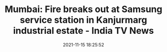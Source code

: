 ---
"title": "Mumbai: Fire breaks out at Samsung service station in Kanjurmarg industrial estate - India TV News"
"date": "2021-11-15 18:25:52"
"feed_name": "GOOGLENEWSINDUSTRIAL"
"feed_website": "https://news.google.com/search?q=industrial%2Bincident&hl=en-US&gl=US&ceid=US:en"
"feed_rss": "https://news.google.com/rss/search?q=industrial%2Bincident&hl=en-US&gl=US&ceid=US:en"
"link": "https://www.indiatvnews.com/news/india/akhilesh-yadav-will-take-credit-for-ram-temple-too-bjp-slams-sp-chief-remarks-on-purvanchal-highway-745231"
"source": "{'href': 'https://www.indiatvnews.com', 'title': 'India TV News'}"
"file": "_posts/2021-1-1-e22acbcaf332b667ccfc9218240c23c0fba836c4.md"
"accident": "1"
"drilling": "0"
"dead": "0"
"injured": "0"
"arrested": "0"
"place": "unknown place"
"where": "unknown site"
"causes": "unknown"
"place_uri": "unknown place"
---